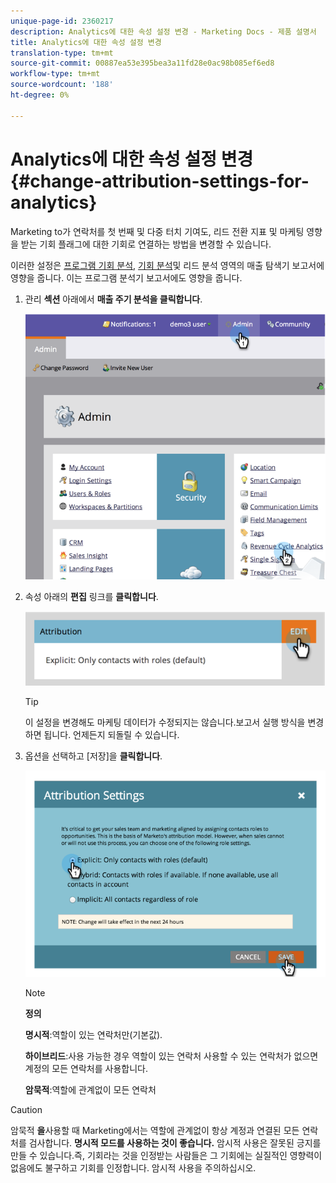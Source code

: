 ```yaml
---
unique-page-id: 2360217
description: Analytics에 대한 속성 설정 변경 - Marketing Docs - 제품 설명서
title: Analytics에 대한 속성 설정 변경
translation-type: tm+mt
source-git-commit: 00887ea53e395bea3a11fd28e0ac98b085ef6ed8
workflow-type: tm+mt
source-wordcount: '188'
ht-degree: 0%

---
```



# Analytics에 대한 속성 설정 변경 {#change-attribution-settings-for-analytics}

Marketing to가 연락처를 첫 번째 및 다중 터치 기여도, 리드 전환 지표 및 마케팅 영향을 받는 기회 플래그에 대한 기회로 연결하는 방법을 변경할 수 있습니다.

이러한 설정은 [프로그램 기회 분석](../../../product-docs/reporting/revenue-cycle-analytics/program-analytics/understanding-the-program-opportunity-analysis-area.md), [기회 분석](../../../product-docs/reporting/revenue-cycle-analytics/revenue-explorer/understanding-opportunity-analysis-in-revenue-explorer.md)및 리드 분석 영역의 매출 탐색기 보고서에 영향을 줍니다. 이는 프로그램 분석기 보고서에도 영향을 줍니다.

1. 관리 **섹션** 아래에서 **매출 주기 분석을 클릭합니다**.

   ![](assets/image2014-9-24-11-3a55-3a19.png)

1. 속성 아래의 **편집** 링크를 **클릭합니다**.

   ![](assets/image2014-9-24-11-3a56-3a33.png)

   >[!TIP]
   >
   >이 설정을 변경해도 마케팅 데이터가 수정되지는 않습니다.보고서 실행 방식을 변경하면 됩니다. 언제든지 되돌릴 수 있습니다.

1. 옵션을 선택하고 [저장]을 **클릭합니다**.

   ![](assets/image2014-9-24-11-3a57-3a39.png)

   >[!NOTE]
   >
   >**정의**
   >
   >
   >**명시적**:역할이 있는 연락처만(기본값).
   >
   >
   >**하이브리드**:사용 가능한 경우 역할이 있는 연락처 사용할 수 있는 연락처가 없으면 계정의 모든 연락처를 사용합니다.
   >
   >
   >**암묵적**:역할에 관계없이 모든 연락처

>[!CAUTION]
>
>암묵적 **을**&#x200B;사용할 때 Marketing에서는 역할에 관계없이 항상 계정과 연결된 모든 연락처를 검사합니다. **명시적 모드를 사용하는 것이 좋습니다.** 암시적 사용은 잘못된 긍지를 만들 수 있습니다.즉, 기회라는 것을 인정받는 사람들은 그 기회에는 실질적인 영향력이 없음에도 불구하고 기회를 인정합니다. 암시적 사용을 주의하십시오.

